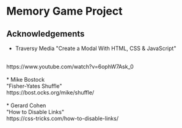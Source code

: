 # Memory Game Project

## Acknowledgements
- Traversy Media
"Create a Modal With HTML, CSS & JavaScript"
<br>
https://www.youtube.com/watch?v=6ophW7Ask_0
<br><br>
* Mike Bostock
<br>
"Fisher-Yates Shuffle"
<br>
https://bost.ocks.org/mike/shuffle/
<br><br>
* Gerard Cohen
<br>
"How to Disable Links"
<br>
https://css-tricks.com/how-to-disable-links/
<br><br>
